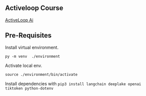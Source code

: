 ## Activeloop Course

[ActiveLoop Ai](https://learn.activeloop.ai/courses)

## Pre-Requisites
Install virtual environment.

`py -m venv  ./environment`

Activate local env.

`source ./environment/bin/activate`

Install dependencies with `pip3 install langchain deeplake openai tiktoken python-dotenv`